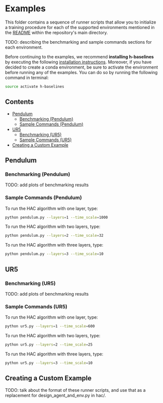 # Examples

This folder contains a sequence of runner scripts that allow you to initialize
a training procedure for each of the supported environments mentioned in the
[README]() within the repository's main directory.

TODO: describing the benchmarking and sample commands sections for each
environment.

Before continuing to the examples, we recommend **installing h-baselines** by 
executing the following [installation instructions](). Moreover, if you have
decided to create a conda environment, be sure to activate the environment
before running any of the examples. You can do so by running the following
command in terminal:

```bash
source activate h-baselines
```

## Contents

* [Pendulum](#pendulum)
  * [Benchmarking (Pendulum)](#benchmarking-pendulum)
  * [Sample Commands (Pendulum)](#sample-commands-pendulum)
* [UR5](#ur5)
  * [Benchmarking (UR5)](#benchmarking-ur5)
  * [Sample Commands (UR5)](#sample-commands-ur5)
* [Creating a Custom Example](#creating-a-custom-example)

## Pendulum

### Benchmarking (Pendulum)

TODO: add plots of benchmarking results

### Sample Commands (Pendulum)

To run the HAC algorithm with one layer, type:

```bash
python pendulum.py --layers=1 --time_scale=1000
```

To run the HAC algorithm with two layers, type:

```bash
python pendulum.py --layers=2 --time_scale=32
```

To run the HAC algorithm with three layers, type:

```bash
python pendulum.py --layers=3 --time_scale=10
```

## UR5

### Benchmarking (UR5)

TODO: add plots of benchmarking results

### Sample Commands (UR5)

To run the HAC algorithm with one layer, type:

```bash
python ur5.py --layers=1 --time_scale=600
```

To run the HAC algorithm with two layers, type:

```bash
python ur5.py --layers=2 --time_scale=25
```

To run the HAC algorithm with three layers, type:

```bash
python ur5.py --layers=3 --time_scale=10
```

## Creating a Custom Example

TODO: talk about the format of these runner scripts, and use that as a
replacement for design_agent_and_env.py in hac/.
